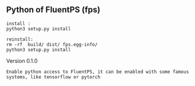 ## Python of FluentPS (fps)
 
```
install :
python3 setup.py install

reinstall:
rm -rf  build/ dist/ fps.egg-info/
python3 setup.py install
```

Version 0.1.0
```
Enable python access to FluentPS, it can be enabled with some famous systems, like tensorflow or pytorch
```
